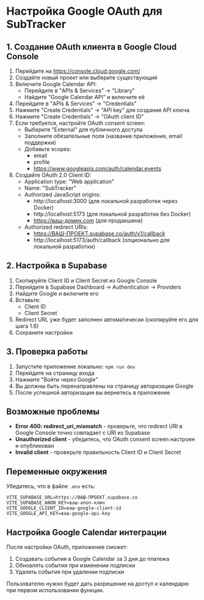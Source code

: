 # Настройка Google OAuth для SubTracker

## 1. Создание OAuth клиента в Google Cloud Console

1. Перейдите на https://console.cloud.google.com/
2. Создайте новый проект или выберите существующий
3. Включите Google Calendar API:
   - Перейдите в "APIs & Services" → "Library"
   - Найдите "Google Calendar API" и включите её
4. Перейдите в "APIs & Services" → "Credentials"
5. Нажмите "Create Credentials" → "API key" для создания API ключа
6. Нажмите "Create Credentials" → "OAuth client ID"
7. Если требуется, настройте OAuth consent screen:
   - Выберите "External" для публичного доступа
   - Заполните обязательные поля (название приложения, email поддержки)
   - Добавьте scopes: 
     - email
     - profile
     - https://www.googleapis.com/auth/calendar.events
8. Создайте OAuth 2.0 Client ID:
   - Application type: "Web application"
   - Name: "SubTracker"
   - Authorized JavaScript origins:
     - http://localhost:3000 (для локальной разработки через Docker)
     - http://localhost:5173 (для локальной разработки без Docker)
     - https://ваш-домен.com (для продакшена)
   - Authorized redirect URIs:
     - https://ВАШ-ПРОЕКТ.supabase.co/auth/v1/callback
     - http://localhost:5173/auth/callback (опционально для локальной разработки)

## 2. Настройка в Supabase

1. Скопируйте Client ID и Client Secret из Google Console
2. Перейдите в Supabase Dashboard → Authentication → Providers
3. Найдите Google и включите его
4. Вставьте:
   - Client ID
   - Client Secret
5. Redirect URL уже будет заполнен автоматически (скопируйте его для шага 1.6)
6. Сохраните настройки

## 3. Проверка работы

1. Запустите приложение локально: `npm run dev`
2. Перейдите на страницу входа
3. Нажмите "Войти через Google"
4. Вы должны быть перенаправлены на страницу авторизации Google
5. После успешной авторизации вы вернетесь в приложение

## Возможные проблемы

- **Error 400: redirect_uri_mismatch** - проверьте, что redirect URI в Google Console точно совпадает с URI из Supabase
- **Unauthorized client** - убедитесь, что OAuth consent screen настроен и опубликован
- **Invalid client** - проверьте правильность Client ID и Client Secret

## Переменные окружения

Убедитесь, что в файле `.env` есть:
```
VITE_SUPABASE_URL=https://ВАШ-ПРОЕКТ.supabase.co
VITE_SUPABASE_ANON_KEY=ваш-anon-ключ
VITE_GOOGLE_CLIENT_ID=ваш-google-client-id
VITE_GOOGLE_API_KEY=ваш-google-api-key
```

## Настройка Google Calendar интеграции

После настройки OAuth, приложение сможет:
1. Создавать события в Google Calendar за 3 дня до платежа
2. Обновлять события при изменении подписки
3. Удалять события при удалении подписки

Пользователю нужно будет дать разрешение на доступ к календарю при первом использовании функции.